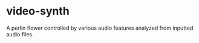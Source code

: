 # video-synth
A perlin flower controlled by various audio features analyzed from inputted audio files.
